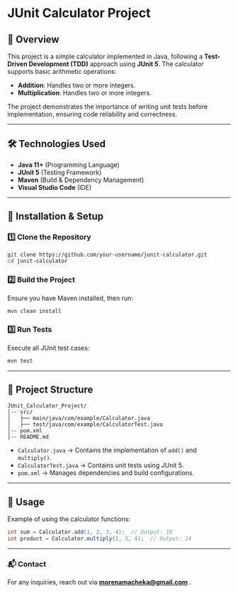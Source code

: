 # JUnit Calculator Project

## 📌 Overview
This project is a simple calculator implemented in Java, following a **Test-Driven Development (TDD)** approach using **JUnit 5**. The calculator supports basic arithmetic operations:
- **Addition**: Handles two or more integers.
- **Multiplication**: Handles two or more integers.

The project demonstrates the importance of writing unit tests before implementation, ensuring code reliability and correctness.

---

## 🛠️ Technologies Used
- **Java 11+** (Programming Language)
- **JUnit 5** (Testing Framework)
- **Maven** (Build & Dependency Management)
- **Visual Studio Code** (IDE)

---

## 🚀 Installation & Setup
### **1️⃣ Clone the Repository**
```sh
git clone https://github.com/your-username/junit-calculator.git
cd junit-calculator
```

### **2️⃣ Build the Project**
Ensure you have Maven installed, then run:
```sh
mvn clean install
```

### **3️⃣ Run Tests**
Execute all JUnit test cases:
```sh
mvn test
```

---

## 📂 Project Structure
```
JUnit_Calculator_Project/
│-- src/
│   ├── main/java/com/example/Calculator.java
│   ├── test/java/com/example/CalculatorTest.java
│-- pom.xml
│-- README.md
```

- `Calculator.java` → Contains the implementation of `add()` and `multiply()`.
- `CalculatorTest.java` → Contains unit tests using JUnit 5.
- `pom.xml` → Manages dependencies and build configurations.

---

## 📝 Usage
Example of using the calculator functions:
```java
int sum = Calculator.add(1, 2, 3, 4);  // Output: 10
int product = Calculator.multiply(2, 3, 4);  // Output: 24
```
---

### 📬 Contact
For any inquiries, reach out via **[morenamacheka@gmail.com](mailto:morenamacheka@gmail.com)** .
